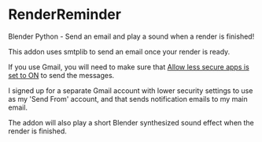 # RenderReminder
Blender Python - Send an email and play a sound when a render is finished!

This addon uses smtplib to send an email once your render is ready.

If you use Gmail, you will need to make sure that [Allow less secure apps is set to ON](https://myaccount.google.com/lesssecureapps) to send the messages. 

I signed up for a separate Gmail account with lower security settings to use as my 'Send From' account, and that sends notification emails to my main email.

The addon will also play a short Blender synthesized sound effect when the render is finished.
